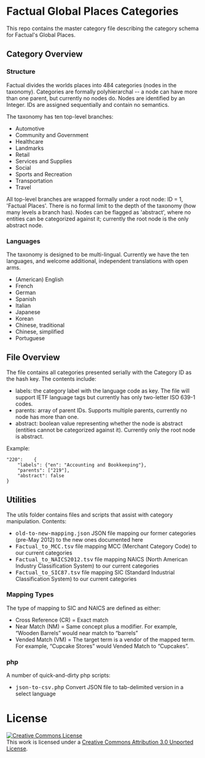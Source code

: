 # Factual Global Places Categories
This repo contains the master category file describing the category schema for Factual's Global Places.

## Category Overview
### Structure
Factual divides the worlds places into 484 categories (nodes in the taxonomy).  Categories are formally polyhierarchal -- a node can have more than one parent, but currently no nodes do. Nodes are identified by an Integer.  IDs are assigned sequentially and contain no semantics. 

The taxonomy has ten top-level branches:

*   Automotive
*   Community and Government
*   Healthcare
*   Landmarks
*   Retail
*   Services and Supplies
*   Social
*   Sports and Recreation
*   Transportation
*   Travel

All top-level branches are wrapped formally under a root node: ID = 1, 'Factual Places'.  There is no formal limit to the depth of the taxonomy (how many levels a branch has).  Nodes can be flagged as 'abstract', where no entities can be categorized against it; currently the root node is the only abstract node.

### Languages
The taxonomy is designed to be multi-lingual.  Currently we have the ten languages, and welcome additional, independent translations with open arms.

* (American) English
* French
* German
* Spanish
* Italian
* Japanese
* Korean
* Chinese, traditional
* Chinese, simplified
* Portuguese

## File Overview
The file contains all categories presented serially with the Category ID as the hash key.  The contents include:

*   labels: the category label with the language code as key.  The file will support IETF language tags but currently has only two-letter ISO 639-1 codes.
*   parents: array of parent IDs.  Supports multiple parents, currently no node has more than one.
*   abstract: boolean value representing whether the node is abstract (entities cannot be categorized against it). Currently only the root node is abstract.

Example:

	"220":    {
		"labels": {"en": "Accounting and Bookkeeping"},
		"parents": ["219"],
		"abstract": false
	}

## Utilities
The utils folder contains files and scripts that assist with category manipulation.  Contents:

*   <tt>old-to-new-mapping.json</tt> JSON file mapping our former categories (pre-May 2012) to the new ones documented here
*   <tt>Factual_to_MCC.tsv</tt> file mapping MCC (Merchant Category Code) to our current categories
*   <tt>Factual_to_NAICS2012.tsv</tt> file mapping NAICS (North American Industry Classification System) to our current categories
*   <tt>Factual_to_SIC87.tsv</tt> file mapping SIC (Standard Industrial Classification System) to our current categories

### Mapping Types
The type of mapping to SIC and NAICS are defined as either:
* Cross Reference (CR) = Exact match
* Near Match (NM) = Same concept plus a modifier. For example, “Wooden Barrels” would near match to “barrels”
* Vended Match (VM) = The target term is a vendor of the mapped term. For example, “Cupcake Stores” would Vended Match to “Cupcakes”.

### php
A number of quick-and-dirty php scripts:

*   <tt>json-to-csv.php</tt> Convert JSON file to tab-delimited version in a select language

# License
<a rel="license" href="http://creativecommons.org/licenses/by/3.0/"><img alt="Creative Commons License" style="border-width:0" src="http://i.creativecommons.org/l/by/3.0/88x31.png" /></a><br />This work is licensed under a <a rel="license" href="http://creativecommons.org/licenses/by/3.0/">Creative Commons Attribution 3.0 Unported License</a>.
